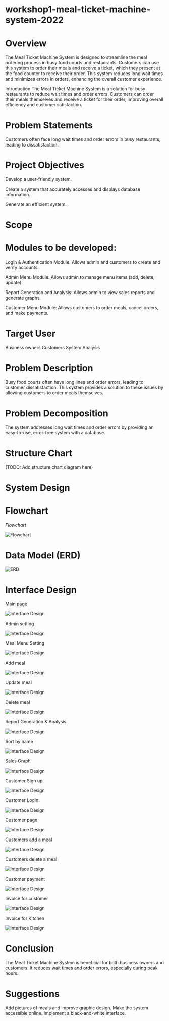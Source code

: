 # workshop1-meal-ticket-machine-system-2022

# Overview
The Meal Ticket Machine System is designed to streamline the meal ordering process in busy food courts and restaurants. Customers can use this system to order their meals and receive a ticket, which they present at the food counter to receive their order. This system reduces long wait times and minimizes errors in orders, enhancing the overall customer experience.

Introduction
The Meal Ticket Machine System is a solution for busy restaurants to reduce wait times and order errors. Customers can order their meals themselves and receive a ticket for their order, improving overall efficiency and customer satisfaction.

# Problem Statements
Customers often face long wait times and order errors in busy restaurants, leading to dissatisfaction.

# Project Objectives

Develop a user-friendly system.

Create a system that accurately accesses and displays database information.

Generate an efficient system.

# Scope

# Modules to be developed:

Login & Authentication Module: Allows admin and customers to create and verify accounts.

Admin Menu Module: Allows admin to manage menu items (add, delete, update).

Report Generation and Analysis: Allows admin to view sales reports and generate graphs.

Customer Menu Module: Allows customers to order meals, cancel orders, and make payments.

# Target User
Business owners
Customers
System Analysis

# Problem Description
Busy food courts often have long lines and order errors, leading to customer dissatisfaction. This system provides a solution to these issues by allowing customers to order meals themselves.

# Problem Decomposition
The system addresses long wait times and order errors by providing an easy-to-use, error-free system with a database.

# Structure Chart
(TODO: Add structure chart diagram here)

# System Design

# Flowchart

*Flowchart*

![Flowchart](https://github.com/Khalid-Ali-Farah/workshop1-meal-ticket-machine-system-2022/blob/5745bc6df15c15e72005cf44a2244c614eb4ec23/images/Picture1.png)



# Data Model (ERD)
![ERD](https://github.com/Khalid-Ali-Farah/workshop1-meal-ticket-machine-system-2022/blob/5745bc6df15c15e72005cf44a2244c614eb4ec23/images/Picture2.png)


# Interface Design

Main page

![Interface Design](https://github.com/Khalid-Ali-Farah/workshop1-meal-ticket-machine-system-2022/blob/207afd3e7af7c78130dbacec530cd2f565fac969/images/Picture3.png)

Admin setting 

![Interface Design](https://github.com/Khalid-Ali-Farah/workshop1-meal-ticket-machine-system-2022/blob/5745bc6df15c15e72005cf44a2244c614eb4ec23/images/Picture7.png)

Meal Menu Setting

![Interface Design](https://github.com/Khalid-Ali-Farah/workshop1-meal-ticket-machine-system-2022/blob/5745bc6df15c15e72005cf44a2244c614eb4ec23/images/Picture8.png)

Add meal

![Interface Design](https://github.com/Khalid-Ali-Farah/workshop1-meal-ticket-machine-system-2022/blob/5745bc6df15c15e72005cf44a2244c614eb4ec23/images/Picture9.png)

Update meal

![Interface Design](https://github.com/Khalid-Ali-Farah/workshop1-meal-ticket-machine-system-2022/blob/5745bc6df15c15e72005cf44a2244c614eb4ec23/images/Picture10.png)

Delete meal

![Interface Design](https://github.com/Khalid-Ali-Farah/workshop1-meal-ticket-machine-system-2022/blob/207afd3e7af7c78130dbacec530cd2f565fac969/images/Picture11.png)

Report Generation & Analysis

![Interface Design]([screenshots/display_records.png](https://github.com/Khalid-Ali-Farah/workshop1-meal-ticket-machine-system-2022/blob/207afd3e7af7c78130dbacec530cd2f565fac969/images/Picture12.png))

Sort by name

![Interface Design](https://github.com/Khalid-Ali-Farah/workshop1-meal-ticket-machine-system-2022/blob/207afd3e7af7c78130dbacec530cd2f565fac969/images/Picture13.png)

Sales Graph

![Interface Design]([screenshots/display_records.png](https://github.com/Khalid-Ali-Farah/workshop1-meal-ticket-machine-system-2022/blob/207afd3e7af7c78130dbacec530cd2f565fac969/images/Picture14.png))

Customer Sign up

![Interface Design](https://github.com/Khalid-Ali-Farah/workshop1-meal-ticket-machine-system-2022/blob/207afd3e7af7c78130dbacec530cd2f565fac969/images/Picture15.png)

Customer Login: 

![Interface Design](https://github.com/Khalid-Ali-Farah/workshop1-meal-ticket-machine-system-2022/blob/207afd3e7af7c78130dbacec530cd2f565fac969/images/Picture16.png)

Customer page

![Interface Design](https://github.com/Khalid-Ali-Farah/workshop1-meal-ticket-machine-system-2022/blob/207afd3e7af7c78130dbacec530cd2f565fac969/images/Picture17.png)

Customers add a meal

![Interface Design](https://github.com/Khalid-Ali-Farah/workshop1-meal-ticket-machine-system-2022/blob/207afd3e7af7c78130dbacec530cd2f565fac969/images/Picture19.png)

Customers delete a meal

![Interface Design](https://github.com/Khalid-Ali-Farah/workshop1-meal-ticket-machine-system-2022/blob/207afd3e7af7c78130dbacec530cd2f565fac969/images/Picture19.png)

Customer payment

![Interface Design](https://github.com/Khalid-Ali-Farah/workshop1-meal-ticket-machine-system-2022/blob/207afd3e7af7c78130dbacec530cd2f565fac969/images/Picture20.png)

Invoice for customer

![Interface Design](https://github.com/Khalid-Ali-Farah/workshop1-meal-ticket-machine-system-2022/blob/207afd3e7af7c78130dbacec530cd2f565fac969/images/Picture24.png)

Invoice for Kitchen

![Interface Design](https://github.com/Khalid-Ali-Farah/workshop1-meal-ticket-machine-system-2022/blob/207afd3e7af7c78130dbacec530cd2f565fac969/images/Picture25.png)


# Conclusion
The Meal Ticket Machine System is beneficial for both business owners and customers. It reduces wait times and order errors, especially during peak hours.

# Suggestions
Add pictures of meals and improve graphic design.
Make the system accessible online.
Implement a black-and-white interface.

